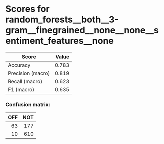 # Scores for random_forests__both__3-gram__finegrained__none__none__sentiment_features__none
|      Score      |Value|
|-----------------|----:|
|Accuracy         |0.783|
|Precision (macro)|0.819|
|Recall (macro)   |0.623|
|F1 (macro)       |0.635|

### Confusion matrix:
|OFF|NOT|
|--:|--:|
| 63|177|
| 10|610|
